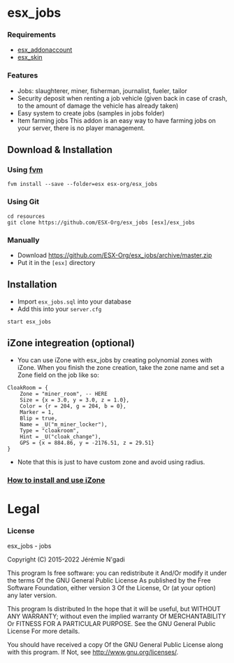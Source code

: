 # esx_jobs
### Requirements
- [esx_addonaccount](https://github.com/ESX-Org/esx_addonaccount)
- [esx_skin](https://github.com/ESX-Org/esx_skin)

### Features
- Jobs: slaughterer, miner, fisherman, journalist, fueler, tailor
- Security deposit when renting a job vehicle (given back in case of crash, to the amount of damage the vehicle has already taken)
- Easy system to create jobs (samples in jobs folder)
- Item farming jobs
This addon is an easy way to have farming jobs on your server, there is no player management.

## Download & Installation

### Using [fvm](https://github.com/qlaffont/fvm-installer)
```
fvm install --save --folder=esx esx-org/esx_jobs
```

### Using Git
```
cd resources
git clone https://github.com/ESX-Org/esx_jobs [esx]/esx_jobs
```

### Manually
- Download https://github.com/ESX-Org/esx_jobs/archive/master.zip
- Put it in the `[esx]` directory

## Installation
- Import `esx_jobs.sql` into your database
- Add this into your `server.cfg`
```
start esx_jobs
```

## iZone integreation (optional)
- You can use iZone with esx_jobs by creating polynomial zones with iZone. When you finish the zone creation, take the zone name and set a Zone field on the job like so:
```
CloakRoom = {
    Zone = "miner_room", -- HERE
    Size = {x = 3.0, y = 3.0, z = 1.0},
    Color = {r = 204, g = 204, b = 0},
    Marker = 1,
    Blip = true,
    Name = _U("m_miner_locker"),
    Type = "cloakroom",
    Hint = _U("cloak_change"),
    GPS = {x = 884.86, y = -2176.51, z = 29.51}
}
```
- Note that this is just to have custom zone and avoid using radius.
### [How to install and use iZone](https://github.com/izio38/iZone)

# Legal
### License
esx_jobs - jobs

Copyright (C) 2015-2022 Jérémie N'gadi

This program Is free software: you can redistribute it And/Or modify it under the terms Of the GNU General Public License As published by the Free Software Foundation, either version 3 Of the License, Or (at your option) any later version.

This program Is distributed In the hope that it will be useful, but WITHOUT ANY WARRANTY; without even the implied warranty Of MERCHANTABILITY Or FITNESS FOR A PARTICULAR PURPOSE. See the GNU General Public License For more details.

You should have received a copy Of the GNU General Public License along with this program. If Not, see http://www.gnu.org/licenses/.